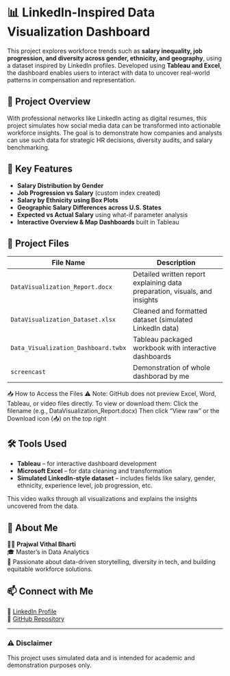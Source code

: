 # 📊 LinkedIn-Inspired Data Visualization Dashboard

This project explores workforce trends such as **salary inequality, job progression, and diversity across gender, ethnicity, and geography**, using a dataset inspired by LinkedIn profiles. Developed using **Tableau and Excel**, the dashboard enables users to interact with data to uncover real-world patterns in compensation and representation.

## 🎯 Project Overview

With professional networks like LinkedIn acting as digital resumes, this project simulates how social media data can be transformed into actionable workforce insights. The goal is to demonstrate how companies and analysts can use such data for strategic HR decisions, diversity audits, and salary benchmarking.

## 🧠 Key Features

- **Salary Distribution by Gender**  
- **Job Progression vs Salary** (custom index created)
- **Salary by Ethnicity using Box Plots**
- **Geographic Salary Differences across U.S. States**
- **Expected vs Actual Salary** using what-if parameter analysis
- **Interactive Overview & Map Dashboards** built in Tableau

## 📁 Project Files

| File Name | Description |
|-----------|-------------|
| `DataVisualization_Report.docx` | Detailed written report explaining data preparation, visuals, and insights |
| `DataVisualization_Dataset.xlsx` | Cleaned and formatted dataset (simulated LinkedIn data) |
| `Data_Visualization_Dashboard.twbx` | Tableau packaged workbook with interactive dashboards |
| `screencast` | Demonstration of whole dashborad by me |

📥 How to Access the Files
⚠️ Note: GitHub does not preview Excel, Word, Tableau, or video files directly.
To view or download them:
Click the filename (e.g., DataVisualization_Report.docx)
Then click “View raw” or the Download icon (📥) on the top right

## 🛠️ Tools Used

- **Tableau** – for interactive dashboard development  
- **Microsoft Excel** – for data cleaning and transformation  
- **Simulated LinkedIn-style dataset** – includes fields like salary, gender, ethnicity, experience level, job progression, etc.

This video walks through all visualizations and explains the insights uncovered from the data.

## 👤 About Me

👨‍🎓 **Prajwal Vithal Bharti**  
🎓 Master’s in Data Analytics  
💼 Passionate about data-driven storytelling, diversity in tech, and building equitable workforce solutions.

## 📫 Connect with Me

🔗 [LinkedIn Profile](https://linkedin.com/in/your-profile-link)  
📂 [GitHub Repository](https://github.com/your-username/linkedin-data-visualization)

---

### ⚠️ Disclaimer

This project uses simulated data and is intended for academic and demonstration purposes only.


